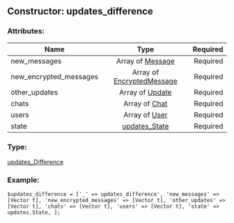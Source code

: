 ## Constructor: updates\_difference  

### Attributes:

| Name     |    Type       | Required |
|----------|:-------------:|---------:|
|new\_messages|Array of [Message](../types/Message.md) | Required|
|new\_encrypted\_messages|Array of [EncryptedMessage](../types/EncryptedMessage.md) | Required|
|other\_updates|Array of [Update](../types/Update.md) | Required|
|chats|Array of [Chat](../types/Chat.md) | Required|
|users|Array of [User](../types/User.md) | Required|
|state|[updates\_State](../types/updates_State.md) | Required|
### Type: 

[updates\_Difference](../types/updates_Difference.md)
### Example:

```
$updates_difference = ['_' => updates_difference', 'new_messages' => [Vector t], 'new_encrypted_messages' => [Vector t], 'other_updates' => [Vector t], 'chats' => [Vector t], 'users' => [Vector t], 'state' => updates.State, ];
```